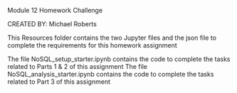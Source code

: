 Module 12 Homework Challenge 

CREATED BY: Michael Roberts

This Resources folder contains the two Jupyter files and the json file to complete the requirements for this homework assignment

The file NoSQL_setup_starter.ipynb contains the code to complete the tasks related to Parts 1 & 2 of this assignment The file NoSQL_analysis_starter.ipynb 
contains the code to complete the tasks related to Part 3 of this assignment
